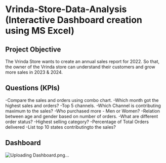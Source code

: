 # Vrinda-Store-Data-Analysis (Interactive Dashboard creation using MS Excel)
## Project Objective
The Vrinda Store wants to create an annual sales report for 2022. So that, the owner of the Vrinda store can understand their customers and grow more sales in 2023 & 2024.

## Questions (KPIs)
-Compare the sales and orders using combo chart.
-Which month got the highest sales and orders?
-Top 5 channels.
-Which Channel is contributing maximum to the sales?
-Who purchased more - Men or Women?
-Relation between age and gender based on number of orders.
-What are different order status?
-Highest selling category?
-Percentage of Total Orders delivered
-List top 10 states contributingto the sales?

## Dashboard
![Uploading Dashboard.png…]()



